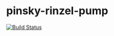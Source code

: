 # pinsky-rinzel-pump

[![Build Status](https://travis-ci.org/CINPLA/pinsky-rinzel-pump.svg?branch=master)](https://travis-ci.org/CINPLA/pinsky-rinzel-pump)
